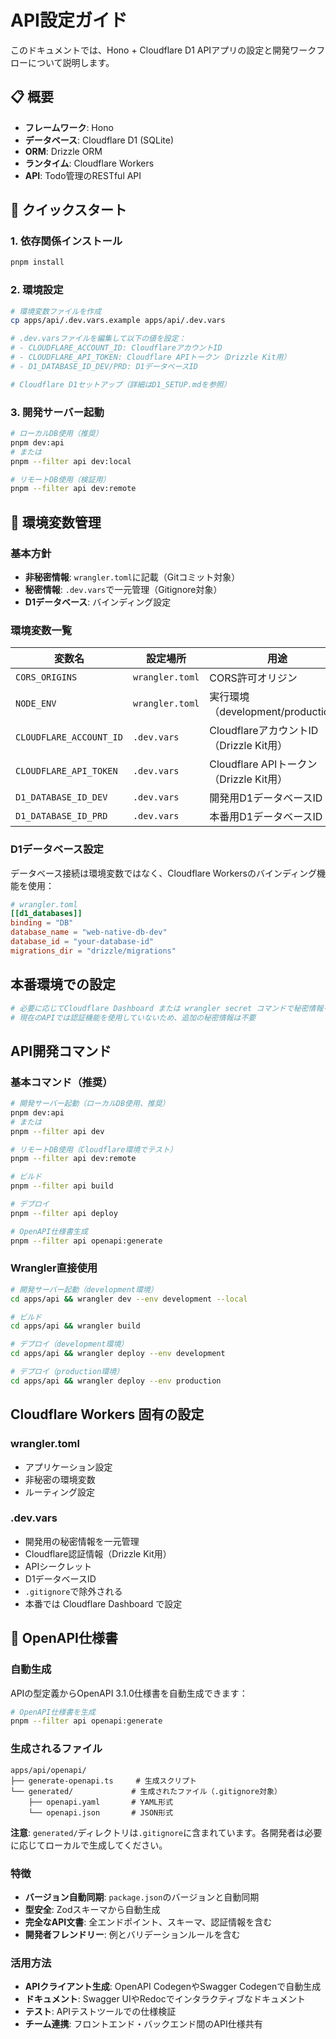 # API設定ガイド

このドキュメントでは、Hono + Cloudflare D1 APIアプリの設定と開発ワークフローについて説明します。

## 📋 概要

- **フレームワーク**: Hono
- **データベース**: Cloudflare D1 (SQLite)
- **ORM**: Drizzle ORM
- **ランタイム**: Cloudflare Workers
- **API**: Todo管理のRESTful API

## 🚀 クイックスタート

### 1. 依存関係インストール
```bash
pnpm install
```

### 2. 環境設定
```bash
# 環境変数ファイルを作成
cp apps/api/.dev.vars.example apps/api/.dev.vars

# .dev.varsファイルを編集して以下の値を設定：
# - CLOUDFLARE_ACCOUNT_ID: CloudflareアカウントID
# - CLOUDFLARE_API_TOKEN: Cloudflare APIトークン（Drizzle Kit用）
# - D1_DATABASE_ID_DEV/PRD: D1データベースID

# Cloudflare D1セットアップ（詳細はD1_SETUP.mdを参照）
```

### 3. 開発サーバー起動
```bash
# ローカルDB使用（推奨）
pnpm dev:api
# または
pnpm --filter api dev:local

# リモートDB使用（検証用）
pnpm --filter api dev:remote
```

## 🔧 環境変数管理

### 基本方針
- **非秘密情報**: `wrangler.toml`に記載（Gitコミット対象）
- **秘密情報**: `.dev.vars`で一元管理（Gitignore対象）
- **D1データベース**: バインディング設定

### 環境変数一覧

| 変数名 | 設定場所 | 用途 |
|--------|----------|------|
| `CORS_ORIGINS` | `wrangler.toml` | CORS許可オリジン |
| `NODE_ENV` | `wrangler.toml` | 実行環境（development/production） |
| `CLOUDFLARE_ACCOUNT_ID` | `.dev.vars` | CloudflareアカウントID（Drizzle Kit用） |
| `CLOUDFLARE_API_TOKEN` | `.dev.vars` | Cloudflare APIトークン（Drizzle Kit用） |
| `D1_DATABASE_ID_DEV` | `.dev.vars` | 開発用D1データベースID |
| `D1_DATABASE_ID_PRD` | `.dev.vars` | 本番用D1データベースID |

### D1データベース設定

データベース接続は環境変数ではなく、Cloudflare Workersのバインディング機能を使用：

```toml
# wrangler.toml
[[d1_databases]]
binding = "DB"
database_name = "web-native-db-dev"
database_id = "your-database-id"
migrations_dir = "drizzle/migrations"
```

## 本番環境での設定

```bash
# 必要に応じてCloudflare Dashboard または wrangler secret コマンドで秘密情報を設定
# 現在のAPIでは認証機能を使用していないため、追加の秘密情報は不要
```

## API開発コマンド

### 基本コマンド（推奨）

```bash
# 開発サーバー起動（ローカルDB使用、推奨）
pnpm dev:api
# または
pnpm --filter api dev

# リモートDB使用（Cloudflare環境でテスト）
pnpm --filter api dev:remote

# ビルド
pnpm --filter api build

# デプロイ
pnpm --filter api deploy

# OpenAPI仕様書生成
pnpm --filter api openapi:generate
```

### Wrangler直接使用

```bash
# 開発サーバー起動（development環境）
cd apps/api && wrangler dev --env development --local

# ビルド
cd apps/api && wrangler build

# デプロイ（development環境）
cd apps/api && wrangler deploy --env development

# デプロイ（production環境）
cd apps/api && wrangler deploy --env production
```

## Cloudflare Workers 固有の設定

### wrangler.toml
- アプリケーション設定
- 非秘密の環境変数
- ルーティング設定

### .dev.vars
- 開発用の秘密情報を一元管理
- Cloudflare認証情報（Drizzle Kit用）
- APIシークレット
- D1データベースID
- `.gitignore`で除外される
- 本番では Cloudflare Dashboard で設定

## 📖 OpenAPI仕様書

### 自動生成

APIの型定義からOpenAPI 3.1.0仕様書を自動生成できます：

```bash
# OpenAPI仕様書を生成
pnpm --filter api openapi:generate
```

### 生成されるファイル

```
apps/api/openapi/
├── generate-openapi.ts     # 生成スクリプト
└── generated/             # 生成されたファイル（.gitignore対象）
    ├── openapi.yaml       # YAML形式
    └── openapi.json       # JSON形式
```

**注意**: `generated/`ディレクトリは`.gitignore`に含まれています。各開発者は必要に応じてローカルで生成してください。

### 特徴

- **バージョン自動同期**: `package.json`のバージョンと自動同期
- **型安全**: Zodスキーマから自動生成
- **完全なAPI文書**: 全エンドポイント、スキーマ、認証情報を含む
- **開発者フレンドリー**: 例とバリデーションルールを含む

### 活用方法

- **APIクライアント生成**: OpenAPI CodegenやSwagger Codegenで自動生成
- **ドキュメント**: Swagger UIやRedocでインタラクティブなドキュメント
- **テスト**: APIテストツールでの仕様検証
- **チーム連携**: フロントエンド・バックエンド間のAPI仕様共有